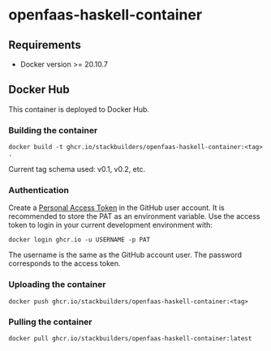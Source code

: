# openfaas-haskell-container

## Requirements

- Docker version >= 20.10.7

## Docker Hub

This container is deployed to Docker Hub.

### Building the container

```shell
docker build -t ghcr.io/stackbuilders/openfaas-haskell-container:<tag> .
```

Current tag schema used: v0.1, v0.2, etc.

### Authentication

Create a [Personal Access Token][pat] in the GitHub user account. It is recommended to store the PAT as an environment variable. Use the access token to login in your current development environment with:

```shell
docker login ghcr.io -u USERNAME -p PAT
```

The username is the same as the GitHub account user. The password corresponds to the access token.

### Uploading the container

```shell
docker push ghcr.io/stackbuilders/openfaas-haskell-container:<tag>
```

### Pulling the container

```shell
docker pull ghcr.io/stackbuilders/openfaas-haskell-container:latest
```

[pat]: https://docs.github.com/en/authentication/keeping-your-account-and-data-secure/creating-a-personal-access-token
